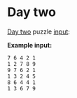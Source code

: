 # Day two
[Day two](https://adventofcode.com/2024/day/2) puzzle [input](https://adventofcode.com/2024/day/2/input):

**Example input:**
```
7 6 4 2 1
1 2 7 8 9
9 7 6 2 1
1 3 2 4 5
8 6 4 4 1
1 3 6 7 9
```
